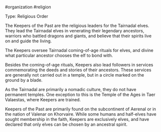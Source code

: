 #organization #religion 

Type: Religious Order

The Keepers of the Past are the religious leaders for the Tairnadal elves. They lead the Tairnadal elves in venerating their legendary ancestors, warriors who battled dragons and giants, and believe that their spirits live on and guide the living.

The Keepers oversee Tairnadal coming-of-age rituals for elves, and divine what particular ancestor chooses the elf to bond with.

Besides the coming-of-age rituals, Keepers also lead followers in services commemorating the deeds and stories of their ancestors. These services are generally not carried out in a temple, but in a circle marked on the ground by a blade.

As the Tairnadal are primarily a nomadic culture, they do not have permanent temples. One exception to this is the Temple of the Ages in Taer Valaestas, where Keepers are trained.

Keepers of the Past are primarily found on the subcontinent of Aerenal or in the nation of Valenar on Khorvaire. While some humans and half-elves have sought membership in the faith, Keepers are exclusively elves, and have declared that only elves can be chosen by an ancestral spirit.